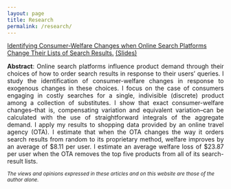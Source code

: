 ```yaml
---
layout: page
title: Research
permalink: /research/
---
```



<p><a href="{{ site.baseurl }}/assets/pdfs/SearchListingWelfare.pdf" taget="_blank"> Identifying Consumer-Welfare Changes when Online Search Platforms Change Their Lists of Search Results.</a> <a href="{{ site.baseurl }}/assets/pdfs/SearchListingWelfarePresentClean.pdf" taget="_blank">(Slides)</a></p>

<div style="text-align: justify"><strong>Abstract</strong>:  Online search platforms influence product demand through their choices of how to order search results in response to their users’ queries. I study the identification of consumer-welfare changes in response to exogenous changes in these choices. I focus on the case of consumers engaging in costly searches for a single, indivisible (discrete) product among a collection of substitutes. I show that exact consumer-welfare changes–that is, compensating variation and equivalent variation–can be calculated with the use of straightforward integrals of the aggregate demand. I apply my results to shopping data provided by an online travel agency (OTA). I estimate that when the OTA changes the way it orders search results from random to its proprietary method, welfare improves by an average of $8.11 per user. I estimate an average welfare loss of $23.87 per user when the OTA removes the top five products from all of its search-result lists.</div>


<small> <i>The views and opinions expressed in these articles and on this website are those of the author alone.</i> </small>
